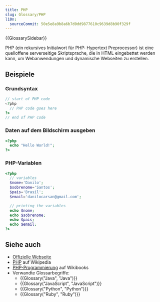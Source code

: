 ```yaml
---
title: PHP
slug: Glossary/PHP
l10n:
  sourceCommit: 50e5e8a9b8a6b7d0dd9877610c9639d8b90f329f
---
```


{{GlossarySidebar}}

PHP (ein rekursives Initialwort für PHP: Hypertext Preprocessor) ist eine quelloffene serverseitige Skriptsprache, die in HTML eingebettet werden kann, um Webanwendungen und dynamische Webseiten zu erstellen.

## Beispiele

### Grundsyntax

```php
// start of PHP code
<?php
  // PHP code goes here
?>
// end of PHP code
```

### Daten auf dem Bildschirm ausgeben

```php
<?php
  echo "Hello World!";
?>
```

### PHP-Variablen

```php
<?php
  // variables
  $nome='Danilo';
  $sobrenome='Santos';
  $pais='Brasil';
  $email='danilocarsan@gmail.com';

  // printing the variables
  echo $nome;
  echo $sobrenome;
  echo $pais;
  echo $email;
?>
```

## Siehe auch

- [Offizielle Webseite](https://www.php.net/)
- [PHP](https://en.wikipedia.org/wiki/PHP) auf Wikipedia
- [PHP-Programmierung](https://en.wikibooks.org/wiki/PHP_Programming) auf Wikibooks
- Verwandte Glossarbegriffe:
  - {{Glossary("Java", "Java")}}
  - {{Glossary("JavaScript", "JavaScript")}}
  - {{Glossary("Python", "Python")}}
  - {{Glossary("Ruby", "Ruby")}}
